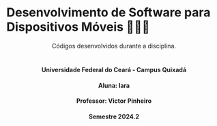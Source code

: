 # Desenvolvimento de Software para Dispositivos Móveis 👩🏻‍💻
<p align="center">Códigos desenvolvidos durante a disciplina.</p>


#
<h4 align="center">Universidade Federal do Ceará - Campus Quixadá</h4>

<h4 align="center">Aluna: Iara</h4>

<h4 align="center">Professor: Victor Pinheiro</h4>

<h4 align="center">Semestre 2024.2</h4>
